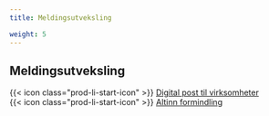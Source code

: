 ```yaml
---
title: Meldingsutveksling

weight: 5
---
```


## Meldingsutveksling

{{< icon class="prod-li-start-icon" >}} [Digital post til virksomheter](https://www.altinndigital.no/produkter/digital-post/)  
{{< icon class="prod-li-start-icon" >}} [Altinn formindling](https://altinn.github.io/docs/tul/tjenestetyper/formidling/)
